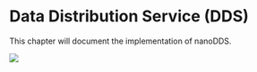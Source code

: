 # Data Distribution Service (DDS)

This chapter will document the implementation of nanoDDS.


![](http://osrfoundation.org/assets/images/osrf_masthead.png)
